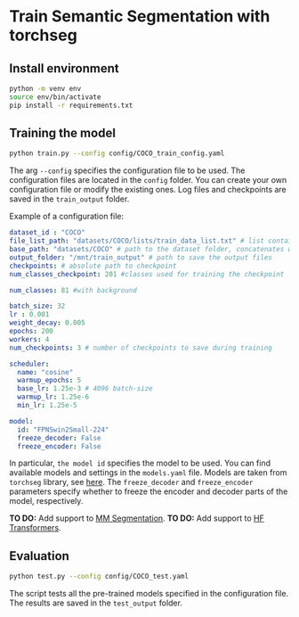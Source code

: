# Train Semantic Segmentation with torchseg

## Install environment
```bash
python -m venv env
source env/bin/activate
pip install -r requirements.txt
```

## Training the model
```bash
python train.py --config config/COCO_train_config.yaml
```
The arg `--config` specifies the configuration file to be used. The configuration files are located in the `config` folder. You can create your own configuration file or modify the existing ones.
Log files and checkpoints are saved in the `train_output` folder.

Example of a configuration file:
```yaml
dataset_id : "COCO"
file_list_path: "datasets/COCO/lists/train_data_list.txt" # list containing the path to the images and the annotations
base_path: "datasets/COCO" # path to the dataset folder, concatenates with the paths in the list if not empty
output_folder: "/mnt/train_output" # path to save the output files
checkpoints: # absolute path to checkpoint
num_classes_checkpoint: 201 #classes used for training the checkpoint

num_classes: 81 #with background

batch_size: 32
lr : 0.001
weight_decay: 0.005
epochs: 200
workers: 4
num_checkpoints: 3 # number of checkpoints to save during training

scheduler:
  name: "cosine"
  warmup_epochs: 5
  base_lr: 1.25e-3 # 4096 batch-size
  warmup_lr: 1.25e-6
  min_lr: 1.25e-5

model:
  id: "FPNSwin2Small-224"
  freeze_decoder: False
  freeze_encoder: False
```
In particular, `the model id` specifies the model to be used. You can find available models and settings in the `models.yaml` file. Models are taken from `torchseg` library, see [here](https://github.com/isaaccorley/torchseg/tree/main).
The `freeze_decoder` and `freeze_encoder` parameters specify whether to freeze the encoder and decoder parts of the model, respectively.

**TO DO:** Add support to [MM Segmentation](https://github.com/open-mmlab/mmsegmentation). 
**TO DO:** Add support to [HF Transformers](https://huggingface.co/docs/transformers/index). 

## Evaluation
```bash
python test.py --config config/COCO_test.yaml
```
The script tests all the pre-trained models specified in the configuration file. The results are saved in the `test_output` folder.